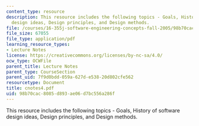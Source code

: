 ```yaml
---
content_type: resource
description: This resource includes the following topics - Goals, History of software
  design ideas, Design principles, and Design methods.
file: /courses/16-355j-software-engineering-concepts-fall-2005/98b70cac8085d893ae06d7bc556a286f_cnotes4.pdf
file_size: 67055
file_type: application/pdf
learning_resource_types:
- Lecture Notes
license: https://creativecommons.org/licenses/by-nc-sa/4.0/
ocw_type: OCWFile
parent_title: Lecture Notes
parent_type: CourseSection
parent_uid: 7f9d0bdd-059a-627d-e538-20d802cfe562
resourcetype: Document
title: cnotes4.pdf
uid: 98b70cac-8085-d893-ae06-d7bc556a286f
---
```

This resource includes the following topics - Goals, History of software design ideas, Design principles, and Design methods.